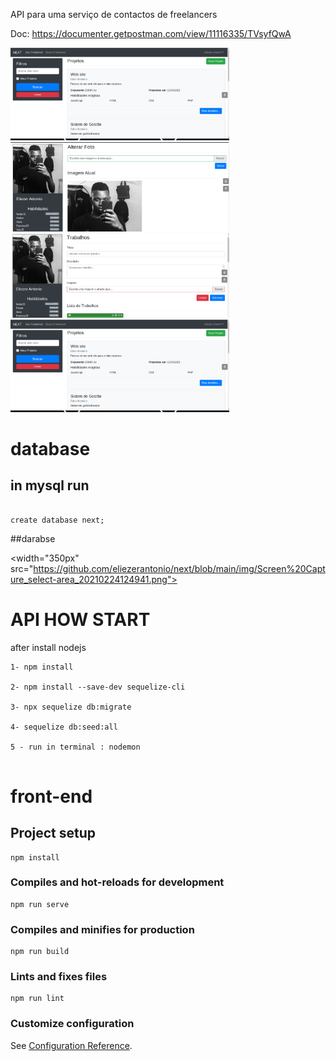 API para uma serviço de contactos de freelancers

Doc: https://documenter.getpostman.com/view/11116335/TVsyfQwA 

<img width="350px"  src="https://github.com/eliezerantonio/next/blob/main/img/Screen%20Capture_select-area_20210224125104.png"> 

<img width="350px"  src="https://github.com/eliezerantonio/next/blob/main/img/Screen%20Capture_select-area_20210224125003.png"> 
<img width="350px"  src="https://github.com/eliezerantonio/next/blob/main/img/Screen%20Capture_select-area_20210224125049.png"> 
<img width="350px"  src="https://github.com/eliezerantonio/next/blob/main/img/Screen%20Capture_select-area_20210224125104.png"> 

# database
## in mysql run
```

create database next;

```
##darabse 

<width="350px"  src="https://github.com/eliezerantonio/next/blob/main/img/Screen%20Capture_select-area_20210224124941.png"> 

# API HOW START
after install nodejs
```
1- npm install

2- npm install --save-dev sequelize-cli

3- npx sequelize db:migrate

4- sequelize db:seed:all 

5 - run in terminal : nodemon


```

#  front-end

## Project setup
```
npm install
```

### Compiles and hot-reloads for development
```
npm run serve
```

### Compiles and minifies for production
```
npm run build
```

### Lints and fixes files
```
npm run lint
```

### Customize configuration
See [Configuration Reference](https://cli.vuejs.org/config/).


